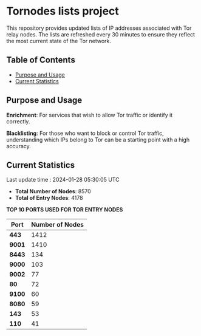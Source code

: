 # Tornodes lists project

This repository provides updated lists of IP addresses associated with Tor relay nodes. The lists are refreshed every 30 minutes to ensure they reflect the most current state of the Tor network.

## Table of Contents

- [Purpose and Usage](#purpose-and-usage)
- [Current Statistics](#current-statistics)


## Purpose and Usage

**Enrichment**: For services that wish to allow Tor traffic or identify it correctly.

**Blacklisting**: For those who want to block or control Tor traffic, understanding which IPs belong to Tor can be a starting point with a high accuracy.

## Current Statistics

Last update time : 2024-01-28 05:30:05 UTC

- **Total Number of Nodes**: 8570
- **Total of Entry Nodes**: 4178

**TOP 10 PORTS USED FOR TOR ENTRY NODES**

| **Port** | **Number of Nodes** |
|------|-----------------|
| **443**   | 1412  |
| **9001**   | 1410  |
| **8443**   | 134  |
| **9000**   | 103  |
| **9002**   | 77  |
| **80**   | 72  |
| **9100**   | 60  |
| **8080**   | 59  |
| **143**   | 53  |
| **110**   | 41  |

